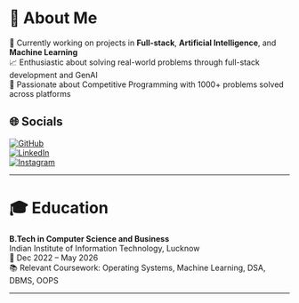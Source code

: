 
# 💫 About Me
🔭 Currently working on projects in **Full-stack**, **Artificial Intelligence**, and **Machine Learning**  
📈 Enthusiastic about solving real-world problems through full-stack development and GenAI  
🎯 Passionate about Competitive Programming with 1000+ problems solved across platforms  

## 🌐 Socials
[![GitHub](https://img.shields.io/badge/GitHub-%23121011.svg?logo=github&logoColor=white)](https://github.com/Codename-shaShank)  
[![LinkedIn](https://img.shields.io/badge/LinkedIn-%230077B5.svg?logo=linkedin&logoColor=white)](https://www.linkedin.com/in/jukuri-shashank-562396259/)  
[![Instagram](https://img.shields.io/badge/Instagram-%23E4405F.svg?logo=Instagram&logoColor=white)](https://instagram.com/jshashank_)

---

# 🎓 Education
**B.Tech in Computer Science and Business**  
Indian Institute of Information Technology, Lucknow  
📅 Dec 2022 – May 2026  
📚 Relevant Coursework: Operating Systems, Machine Learning, DSA, DBMS, OOPS

---

